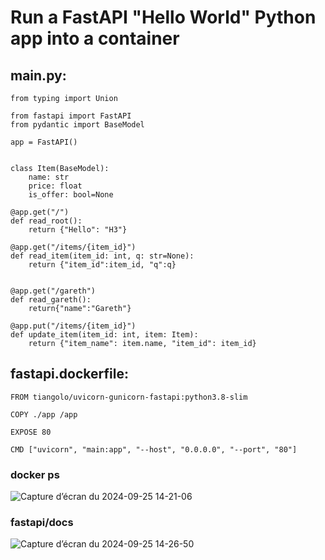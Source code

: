 # Run a FastAPI "Hello World" Python app into a container

## main.py:
```
from typing import Union

from fastapi import FastAPI
from pydantic import BaseModel

app = FastAPI()


class Item(BaseModel):
    name: str
    price: float
    is_offer: bool=None

@app.get("/")
def read_root():
    return {"Hello": "H3"}

@app.get("/items/{item_id}")
def read_item(item_id: int, q: str=None):
    return {"item_id":item_id, "q":q}


@app.get("/gareth")
def read_gareth():
    return{"name":"Gareth"}

@app.put("/items/{item_id}")
def update_item(item_id: int, item: Item):
    return {"item_name": item.name, "item_id": item_id}
```
## fastapi.dockerfile:
```
FROM tiangolo/uvicorn-gunicorn-fastapi:python3.8-slim

COPY ./app /app

EXPOSE 80

CMD ["uvicorn", "main:app", "--host", "0.0.0.0", "--port", "80"]
```

### docker ps
![Capture d’écran du 2024-09-25 14-21-06](https://github.com/user-attachments/assets/b0eea725-2a92-4588-bcfa-b013d4587afd)
### fastapi/docs
![Capture d’écran du 2024-09-25 14-26-50](https://github.com/user-attachments/assets/28c59f9c-fc7c-478d-9421-e53b7706a026)
